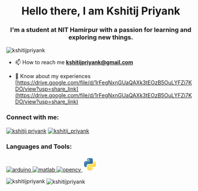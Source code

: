 <h1 align="center">Hello there, I am Kshitij Priyank</h1>
<h3 align="center">I'm a student at NIT Hamirpur with a passion for learning and exploring new things.</h3>

<p align="left"> <img src="https://komarev.com/ghpvc/?username=kshitijpriyank&label=Profile%20views&color=0e75b6&style=flat" alt="kshitijpriyank" /> </p>

- 📫 How to reach me **kshitijpriyank@gmail.com**

- 📄 Know about my experiences [https://drive.google.com/file/d/1rFegNxnGUaQAXk3tEOzB5OuLYFZi7KDO/view?usp=share_link](https://drive.google.com/file/d/1rFegNxnGUaQAXk3tEOzB5OuLYFZi7KDO/view?usp=share_link)

<h3 align="left">Connect with me:</h3>
<p align="left">
<a href="https://linkedin.com/in/kshitij priyank" target="blank"><img align="center" src="https://raw.githubusercontent.com/rahuldkjain/github-profile-readme-generator/master/src/images/icons/Social/linked-in-alt.svg" alt="kshitij priyank" height="30" width="40" /></a>
<a href="https://instagram.com/kshitij_priyank" target="blank"><img align="center" src="https://raw.githubusercontent.com/rahuldkjain/github-profile-readme-generator/master/src/images/icons/Social/instagram.svg" alt="kshitij_priyank" height="30" width="40" /></a>
</p>

<h3 align="left">Languages and Tools:</h3>
<p align="left"> <a href="https://www.arduino.cc/" target="_blank" rel="noreferrer"> <img src="https://cdn.worldvectorlogo.com/logos/arduino-1.svg" alt="arduino" width="40" height="40"/> </a> <a href="https://www.mathworks.com/" target="_blank" rel="noreferrer"> <img src="https://upload.wikimedia.org/wikipedia/commons/2/21/Matlab_Logo.png" alt="matlab" width="40" height="40"/> </a> <a href="https://opencv.org/" target="_blank" rel="noreferrer"> <img src="https://www.vectorlogo.zone/logos/opencv/opencv-icon.svg" alt="opencv" width="40" height="40"/> </a> <a href="https://www.python.org" target="_blank" rel="noreferrer"> <img src="https://raw.githubusercontent.com/devicons/devicon/master/icons/python/python-original.svg" alt="python" width="40" height="40"/> </a> </p>

<p><img align="left" src="https://github-readme-stats.vercel.app/api/top-langs?username=kshitijpriyank&show_icons=true&locale=en&layout=compact" alt="kshitijpriyank" /></p>

<p>&nbsp;<img align="center" src="https://github-readme-stats.vercel.app/api?username=kshitijpriyank&show_icons=true&locale=en" alt="kshitijpriyank" /></p>
